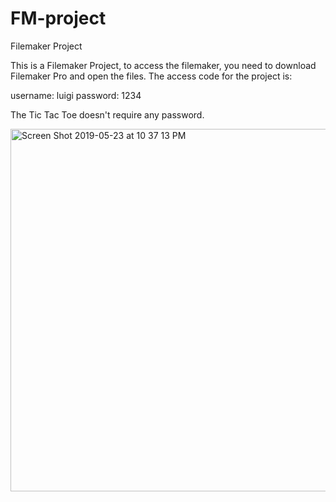 # FM-project
Filemaker Project

This is a Filemaker Project, to access the filemaker, you need to download Filemaker Pro and open the files. The access code for the project is:

username: luigi
password: 1234

The Tic Tac Toe doesn't require any password. 

<img width="580" alt="Screen Shot 2019-05-23 at 10 37 13 PM" src="https://user-images.githubusercontent.com/10473118/58305014-74903c00-7dab-11e9-8d57-ef9547cbe447.png">[]()

